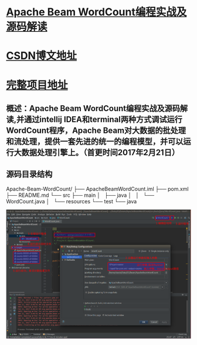 # [Apache Beam WordCount编程实战及源码解读](http://blog.csdn.net/dream_an/article/details/56277784)
# [CSDN博文地址](http://blog.csdn.net/dream_an/article/details/56277784)
# [完整项目地址](https://github.com/wxiaolei/CSDN-CODE/tree/master/Apache-Beam-WordCount)
## 概述：Apache Beam WordCount编程实战及源码解读,并通过intellij IDEA和terminal两种方式调试运行WordCount程序，Apache Beam对大数据的批处理和流处理，提供一套先进的统一的编程模型，并可以运行大数据处理引擎上。（首更时间2017年2月21日）
## 源码目录结构

Apache-Beam-WordCount/
├── ApacheBeamWordCount.iml
├── pom.xml
├── README.md
└── src
    ├── main
    │   ├── java
    │   │   └── WordCount.java
    │   └── resources
    └── test
        └── java


![Apache Beam WordCount编程实战及源码解读](../resources/imgs/ApacheBeam/BI-8idearun.png)
